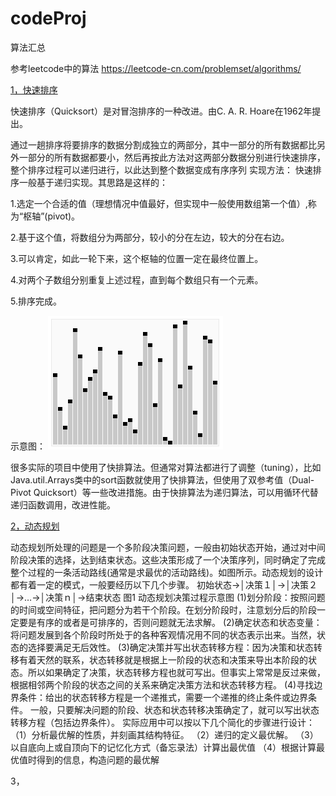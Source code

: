 # codeProj
算法汇总

参考leetcode中的算法
https://leetcode-cn.com/problemset/algorithms/

[1，快速排序](https://www.jianshu.com/p/35afe9ca33ad)

快速排序（Quicksort）是对冒泡排序的一种改进。由C. A. R. Hoare在1962年提出。

通过一趟排序将要排序的数据分割成独立的两部分，其中一部分的所有数据都比另外一部分的所有数据都要小，然后再按此方法对这两部分数据分别进行快速排序，整个排序过程可以递归进行，以此达到整个数据变成有序序列
实现方法：
快速排序一般基于递归实现。其思路是这样的：

1.选定一个合适的值（理想情况中值最好，但实现中一般使用数组第一个值）,称为“枢轴”(pivot)。

2.基于这个值，将数组分为两部分，较小的分在左边，较大的分在右边。

3.可以肯定，如此一轮下来，这个枢轴的位置一定在最终位置上。

4.对两个子数组分别重复上述过程，直到每个数组只有一个元素。

5.排序完成。

示意图：
![](https://github.com/zhxhcoder/codeProj/blob/master/screenshots/Sorting_quicksort_anim.gif)

很多实际的项目中使用了快排算法。但通常对算法都进行了调整（tuning），比如Java.util.Arrays类中的sort函数就使用了快排算法，但使用了双参考值（Dual-Pivot Quicksort）等一些改进措施。由于快排算法为递归算法，可以用循环代替递归函数调用，改进性能。


[2，动态规划](https://www.jianshu.com/p/22d716001dd5)

动态规划所处理的问题是一个多阶段决策问题，一般由初始状态开始，通过对中间阶段决策的选择，达到结束状态。这些决策形成了一个决策序列，同时确定了完成整个过程的一条活动路线(通常是求最优的活动路线)。如图所示。动态规划的设计都有着一定的模式，一般要经历以下几个步骤。
初始状态→│决策１│→│决策２│→…→│决策ｎ│→结束状态
图1 动态规划决策过程示意图
(1)划分阶段：按照问题的时间或空间特征，把问题分为若干个阶段。在划分阶段时，注意划分后的阶段一定要是有序的或者是可排序的，否则问题就无法求解。
(2)确定状态和状态变量：将问题发展到各个阶段时所处于的各种客观情况用不同的状态表示出来。当然，状态的选择要满足无后效性。
(3)确定决策并写出状态转移方程：因为决策和状态转移有着天然的联系，状态转移就是根据上一阶段的状态和决策来导出本阶段的状态。所以如果确定了决策，状态转移方程也就可写出。但事实上常常是反过来做，根据相邻两个阶段的状态之间的关系来确定决策方法和状态转移方程。
(4)寻找边界条件：给出的状态转移方程是一个递推式，需要一个递推的终止条件或边界条件。
一般，只要解决问题的阶段、状态和状态转移决策确定了，就可以写出状态转移方程（包括边界条件）。
实际应用中可以按以下几个简化的步骤进行设计：
（1）分析最优解的性质，并刻画其结构特征。
（2）递归的定义最优解。
（3）以自底向上或自顶向下的记忆化方式（备忘录法）计算出最优值
（4）根据计算最优值时得到的信息，构造问题的最优解


3，



